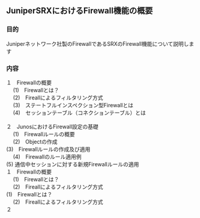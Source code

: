 ## JuniperSRXにおけるFirewall機能の概要

### 目的
Juniperネットワーク社製のFirewallであるSRXのFirewall機能について説明します
### 内容
１　Firewallの概要<br>
　  (1)　Firewallとは？　<br>
 　 (2)　Fireallによるフィルタリング方式　<br>
 　 (3)　ステートフルインスペクション型Firewallとは　<br>
 　 (4)　セッションテーブル（コネクションテーブル）とは　<br>    
２　JunosにおけるFirewall設定の基礎<br>
　  (1)　Firewallルールの概要　<br>
 　 (2)　Objectの作成　<br>
    (3)　Firewallルールの作成及び適用　<br>
 　 (4)　Firewallのルール適用例　<br>
    (5)  通信中セッションに対する新規Firewallルールの適用　<br>
１　Firewallの概要<br>
　  (1)　Firewallとは？　<br>
 　 (2)　Fireallによるフィルタリング方式　<br>
    (1)　Firewallとは？　<br>
 　 (2)　Fireallによるフィルタリング方式　<br>
２　　　　　　　　　　　　　　　　　　　　　　　　　　　　　　　　　　　　　　　　　　
